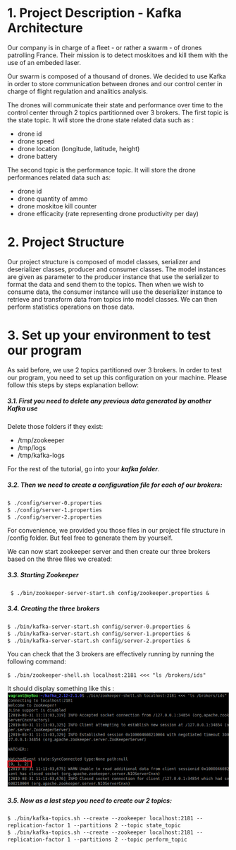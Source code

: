 # 1. Project Description - Kafka Architecture
Our company is in charge of a fleet - or rather a swarm - of drones patrolling France. Their mission is to detect moskitoes and kill them with the use of an embeded laser.

Our swarm is composed of a thousand of drones. We decided to use Kafka in order to store communication between drones and our control center in charge of flight regulation and analitics analysis.

The drones will communicate their state and performance over time to the control center through 2 topics partitionned over 3 brokers. 
The first topic is the state topic. It will store the drone state related data such as :
 - drone id
 - drone speed
 - drone location (longitude, latitude, height)
 - drone battery

The second topic is the performance topic. It will store the drone performances related data such as:
 - drone id
 - drone quantity of ammo
 - drone moskitoe kill counter
 - drone efficacity (rate representing drone productivity per day)

# 2. Project Structure
Our project structure is composed of model classes, serializer and deserializer classes, producer and consumer classes.
The model instances are given as parameter to the producer instance that use the serializer to format the data and send them to the topics.
Then when we wish to consume data, the consumer instance will use the deserializer instance to retrieve and transform data from topics into model classes. We can then perform statistics operations on those data.

# 3. Set up your environment to test our program

As said before, we use 2 topics partitioned over 3 brokers. In order to test our program, you need to set up this configuration on your machine. Please follow this steps by steps explanation bellow:

##### 3.1. First you need to delete any previous data generated by another Kafka use
Delete those folders if they exist:

- /tmp/zookeeper 
- /tmp/logs 
- /tmp/kafka-logs

For the rest of the tutorial, go into your ***kafka folder***.

##### 3.2. Then we need to create a configuration file for each of our brokers:
    $ ./config/server-0.properties
    $ ./config/server-1.properties
    $ ./config/server-2.properties

For convenience, we provided you those files in our project file structure in /config folder. But feel free to generate them by yourself.

We can now start zookeeper server and then create our three brokers based on the three files we created:

##### 3.3. Starting Zookeeper

     $ ./bin/zookeeper-server-start.sh config/zookeeper.properties &

##### 3.4. Creating the three brokers
    $ ./bin/kafka-server-start.sh config/server-0.properties &
    $ ./bin/kafka-server-start.sh config/server-1.properties &
    $ ./bin/kafka-server-start.sh config/server-2.properties &

You can check that the 3 brokers are effectively running by running the following command:

    $ ./bin/zookeeper-shell.sh localhost:2181 <<< "ls /brokers/ids"

It should display something like this :
![](docs/broker_list.png)

##### 3.5. Now as a last step you need to create our 2 topics:

    $ ./bin/kafka-topics.sh --create --zookeeper localhost:2181 --replication-factor 1 --partitions 2 --topic state_topic
    $ ./bin/kafka-topics.sh --create --zookeeper localhost:2181 --replication-factor 1 --partitions 2 --topic perform_topic

 
